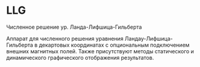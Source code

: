 # LLG
Численное решение ур. Ланда-Лифшица-Гильберта

Аппарат для численного решения уравнения Ландау-Лифшица-Гильберта в декартовых координатах с опциональным подключением внешних магнитных полей. Также присутствуют методы статического и динамического графического отображения результатов.
